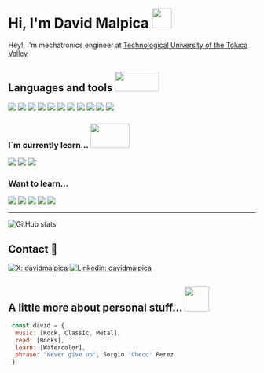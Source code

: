 # Hi, I'm David Malpica <img src="https://media.giphy.com/media/PMAF1DGNjMCe0gtYJM/giphy.gif" width="40">
Hey!, I'm mechatronics engineer at <a href="https://utvt.edomex.gob.mx/">Technological University of the Toluca Valley</a>

## Languages and tools <img src="https://media.giphy.com/media/LWFoU2lOqA4w9GheZa/giphy-downsized.gif" height="40" width="90">
<img src="https://img.shields.io/badge/-JAVASCRIPT-F7DF1E?style=for-the-badge&logo=javascript&logoColor=black"> <img src="https://img.shields.io/badge/-REACT-61DAFB?style=for-the-badge&logo=react&logoColor=black">
<img src="https://img.shields.io/badge/-BOOTSTRAP-7952B3?style=for-the-badge&logo=bootstrap&logoColor=white">
<img src="https://img.shields.io/badge/-NODEJS-339933?style=for-the-badge&logo=node.js&logoColor=white">
<img src="https://img.shields.io/badge/-MARKDOWN-323330?style=for-the-badge&logo=markdown&logoColor=white">
<img src="https://img.shields.io/badge/-GIT-F05032?style=for-the-badge&logo=git&logoColor=white">
<img src="https://img.shields.io/badge/-GITKRAKEN-179287?style=for-the-badge&logo=gitkraken&logoColor=white">
<img src="https://img.shields.io/badge/-VS%20CODE-007ACC?style=for-the-badge&logo=visualstudiocode&logoColor=white">
<img src="https://img.shields.io/badge/-FIGMA-F24E1E?style=for-the-badge&logo=figma&logoColor=white">
<img src="https://img.shields.io/badge/-ALACRITTY-F46D01?style=for-the-badge&logo=alacritty&logoColor=black">
<img src="https://img.shields.io/badge/-FIREFOX-FF7139?style=for-the-badge&logo=firefoxbrowser&logoColor=white">

### I´m currently learn... <img src="https://media.giphy.com/media/3oKIPeQ5Uz4gU6ID5K/giphy.gif" width="80" height="50">
<img src="https://img.shields.io/badge/-TAILWIND-06B6D4?style=for-the-badge&logo=tailwindcss&logoColor=white"> <img src="https://img.shields.io/badge/-PENPOT-323330?style=for-the-badge&logo=penpot&logoColor=white">
<img src="https://img.shields.io/badge/-ASTRO-BC52EE?style=for-the-badge&logo=astro&logoColor=black">

### Want to learn...
<img src="https://img.shields.io/badge/-TAURI-24C8D8?style=for-the-badge&logo=tauri&logoColor=white"> <img src="https://img.shields.io/badge/-THREE.JS-323330?style=for-the-badge&logo=three.js&logoColor=white">
<img src="https://img.shields.io/badge/-STRAPI-4945FF?style=for-the-badge&logo=strapi&logoColor=white">
<img src="https://img.shields.io/badge/-LINUX-FCC624?style=for-the-badge&logo=linux&logoColor=black">
<img src="https://img.shields.io/badge/-JWT-323330?style=for-the-badge&logo=json-web-tokens&logoColor=pink">

-----
![GitHub stats](https://github-readme-stats.vercel.app/api?username=david-malpica&show_icons=true&hide_border=true)

## Contact 📓
[![X: davidmalpica](https://img.shields.io/twitter/follow/david_malpi?style=social)](https://twitter.com/david_malpi)
[![Linkedin: davidmalpica](https://img.shields.io/badge/-davidmalpica-blue?style=flat-square&logo=Linkedin&logoColor=white&link=https://www.linkedin.com/in/david-malpica/)](https://www.linkedin.com/in/david-malpica/)


## A little more about personal stuff... <img src="https://media.giphy.com/media/plRmKXo3k98ZyYllw4/giphy.gif" width="50">
```javascript
 const david = {
  music: [Rock, Classic, Metal],
  read: [Books],
  learn: [Watercolor],
  phrase: "Never give up", Sergio 'Checo' Perez
 }
```
